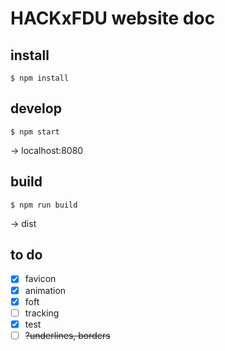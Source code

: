# HACKxFDU website doc

## install

`$ npm install`

## develop

`$ npm start`

-> localhost:8080

## build

`$ npm run build`

-> dist

## to do
- [x] favicon
- [x] animation
- [x] foft
- [ ] tracking
- [x] test
- [ ] ~~?underlines, borders~~
